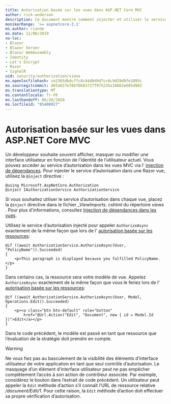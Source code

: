 ```yaml
---
title: Autorisation basée sur les vues dans ASP.NET Core MVC
author: rick-anderson
description: Ce document montre comment injecter et utiliser le service d’autorisation à l’intérieur d’une vue de ASP.NET Core Razor .
monikerRange: '>= aspnetcore-2.1'
ms.author: riande
ms.date: 11/08/2019
no-loc:
- Blazor
- Blazor Server
- Blazor WebAssembly
- Identity
- Let's Encrypt
- Razor
- SignalR
uid: security/authorization/views
ms.openlocfilehash: ce2365dbdcffc8c44d0d9d7cc6c9d29d0fe1895c
ms.sourcegitcommit: d65a027e78bf0b83727f975235a18863e685d902
ms.translationtype: MT
ms.contentlocale: fr-FR
ms.lasthandoff: 06/26/2020
ms.locfileid: "85408927"
---
```

# <a name="view-based-authorization-in-aspnet-core-mvc"></a>Autorisation basée sur les vues dans ASP.NET Core MVC

Un développeur souhaite souvent afficher, masquer ou modifier une interface utilisateur en fonction de l’identité de l’utilisateur actuel. Vous pouvez accéder au service d’autorisation dans les vues MVC via l' [injection de dépendances](xref:fundamentals/dependency-injection). Pour injecter le service d’autorisation dans une Razor vue, utilisez la `@inject` directive :

```cshtml
@using Microsoft.AspNetCore.Authorization
@inject IAuthorizationService AuthorizationService
```

Si vous souhaitez utiliser le service d’autorisation dans chaque vue, placez la `@inject` directive dans le fichier *_ViewImports. cshtml* du répertoire *views* . Pour plus d’informations, consultez [Injection de dépendances dans les vues](xref:mvc/views/dependency-injection).

Utilisez le service d’autorisation injecté pour appeler `AuthorizeAsync` exactement de la même façon que lors de l' [autorisation basée sur les ressources](xref:security/authorization/resourcebased#security-authorization-resource-based-imperative):

```cshtml
@if ((await AuthorizationService.AuthorizeAsync(User, "PolicyName")).Succeeded)
{
    <p>This paragraph is displayed because you fulfilled PolicyName.</p>
}
```

Dans certains cas, la ressource sera votre modèle de vue. Appelez `AuthorizeAsync` exactement de la même façon que vous le feriez lors de l' [autorisation basée sur les ressources](xref:security/authorization/resourcebased#security-authorization-resource-based-imperative):

```cshtml
@if ((await AuthorizationService.AuthorizeAsync(User, Model, Operations.Edit)).Succeeded)
{
    <p><a class="btn btn-default" role="button"
        href="@Url.Action("Edit", "Document", new { id = Model.Id })">Edit</a></p>
}
```

Dans le code précédent, le modèle est passé en tant que ressource que l’évaluation de la stratégie doit prendre en compte.

> [!WARNING]
> Ne vous fiez pas au basculement de la visibilité des éléments d’interface utilisateur de votre application en tant que seul contrôle d’autorisation. Le masquage d’un élément d’interface utilisateur peut ne pas empêcher complètement l’accès à son action de contrôleur associée. Par exemple, considérez le bouton dans l’extrait de code précédent. Un utilisateur peut appeler la `Edit` méthode d’action s’il connaît l’URL de ressource relative */document/Edit/1*. Pour cette raison, la `Edit` méthode d’action doit effectuer sa propre vérification d’autorisation.

